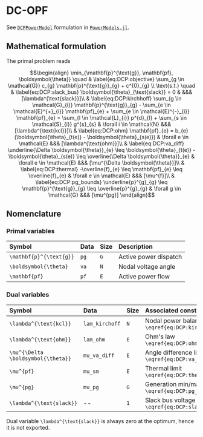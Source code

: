 # DC-OPF

See [`DCPPowerModel`](https://lanl-ansi.github.io/PowerModels.jl/stable/formulation-details/#PowerModels.DCPPowerModel) formulation in [`PowerModels.jl`](https://lanl-ansi.github.io/PowerModels.jl/stable/).

## Mathematical formulation

The primal problem reads

```math
\begin{align}
    \min_{\mathbf{p}^{\text{g}}, \mathbf{pf}, \boldsymbol{\theta}} \quad 
    & \label{eq:DCP:objective}
        \sum_{g \in \mathcal{G}} c_{g} \mathbf{p}^{\text{g}}_{g} + c^{0}_{g}
        \\
    \text{s.t.} \quad
    & \label{eq:DCP:slack_bus}
        \boldsymbol{\theta}_{\text{slack}} = 0
        &
        &&& [\lambda^{\text{slack}}]\\
    & \label{eq:DCP:kirchhoff}
        \sum_{g \in \mathcal{G}_{i}} \mathbf{p}^{\text{g}}_{g} 
        - \sum_{e \in \mathcal{E}^{+}_{i}} \mathbf{pf}_{e}
        + \sum_{e \in \mathcal{E}^{-}_{i}} \mathbf{pf}_{e}
        = 
        \sum_{l \in \mathcal{L}_{i}} p^{d}_{l}
        + \sum_{s \in \mathcal{S}_{i}} g^{s}_{s}
        & \forall i \in \mathcal{N}
        &&& [\lambda^{\text{kcl}}]\\
    & \label{eq:DCP:ohm}
        \mathbf{pf}_{e}
        =
        b_{e} (\boldsymbol{\theta}_{t(e)} - \boldsymbol{\theta}_{s(e)})
        & \forall e \in \mathcal{E}
        &&& [\lambda^{\text{ohm}}]\\
    & \label{eq:DCP:va_diff}
        \underline{\Delta \boldsymbol{\theta}}_{e}
        \leq
        \boldsymbol{\theta}_{t(e)} - \boldsymbol{\theta}_{s(e)}
        \leq 
        \overline{\Delta \boldsymbol{\theta}}_{e}
        & \forall e \in \mathcal{E}
        &&& [\mu^{\Delta \boldsymbol{\theta}}]\\
    & \label{eq:DCP:thermal}
        -\overline{f}_{e} \leq \mathbf{pf}_{e} \leq \overline{f}_{e}
        & \forall e \in \mathcal{E}
        &&& [\mu^{f}]\\
    & \label{eq:DCP:pg_bounds}
        \underline{p}^{g}_{g} \leq \mathbf{p}^{\text{g}}_{g} \leq \overline{p}^{g}_{g}
        & \forall g \in \mathcal{G}
        &&& [\mu^{pg}]
\end{align}
```

## Nomenclature

### Primal variables

| Symbol | Data | Size | Description 
|:-------|:-----|:-----|:------------|
| ``\mathbf{p}^{\text{g}}`` | `pg` | ``G`` | Active power dispatch
| ``\boldsymbol{\theta}`` | `va` | ``N`` | Nodal voltage angle
| ``\mathbf{pf}`` | `pf` | ``E`` | Active power flow

### Dual variables

| Symbol | Data | Size | Associated constraint 
|:-------|:-----|:-----|:------------|
| ``\lambda^{\text{kcl}}`` | `lam_kirchoff` | ``N`` | Nodal power balance ``\eqref{eq:DCP:kirchhoff}``
| ``\lambda^{\text{ohm}}`` | `lam_ohm` | ``E`` | Ohm's law ``\eqref{eq:DCP:ohm}``
| ``\mu^{\Delta \boldsymbol{\theta}}`` | `mu_va_diff` | ``E`` | Angle difference limit ``\eqref{eq:DCP:va_diff}``
| ``\mu^{pf}`` | `mu_sm` | ``E`` | Thermal limit ``\eqref{eq:DCP:thermal}``
| ``\mu^{pg}`` | `mu_pg` | ``G`` | Generation min/max limits ``\eqref{eq:DCP:pg_bounds}``
| ``\lambda^{\text{slack}}`` | -- | ``1`` | Slack bus voltage angle ``\eqref{eq:DCP:slack_bus}``

Dual variable ``\lambda^{\text{slack}}`` is always zero at the optimum, hence it is not exported.